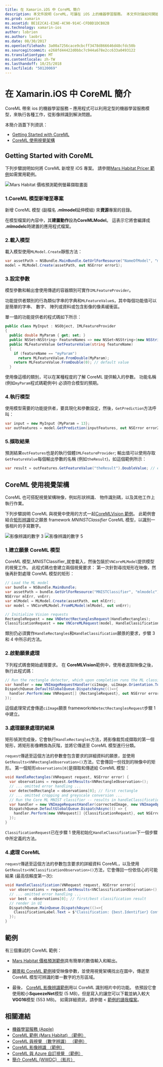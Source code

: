 ```yaml
---
title: 在 Xamarin.iOS 中 CoreML 簡介
description: 本文件說明 CoreML，可讓在 iOS 上的機器學習服務。 本文件討論如何開始使用 CoreML，以及如何使用它來搭配視覺架構。
ms.prod: xamarin
ms.assetid: BE1E2CA1-E3AE-4C90-914C-CFDBD1DCB82B
ms.technology: xamarin-ios
author: lobrien
ms.author: laobri
ms.date: 08/30/2017
ms.openlocfilehash: 3a00a7256cace9cbcff3478d866646d48cfdc50b
ms.sourcegitcommit: e268fd44422d0bbc7c944a678e2cc633a0493122
ms.translationtype: MT
ms.contentlocale: zh-TW
ms.lasthandoff: 10/25/2018
ms.locfileid: "50120069"
---
```

# <a name="introduction-to-coreml-in-xamarinios"></a>在 Xamarin.iOS 中 CoreML 簡介

CoreML 帶來 ios 的機器學習服務 – 應用程式可以利用定型的機器學習服務模型，來執行各種工作，從影像辨識到解決問題。

本簡介涵蓋下列資訊：

- [Getting Started with CoreML](#coreml)
- [CoreML 使用視覺架構](#coremlvision)

<a name="coreml" />

## <a name="getting-started-with-coreml"></a>Getting Started with CoreML

下列步驟說明如何將 CoreML 新增至 iOS 專案。 請參閱[Mars Habitat Pricer 範例](https://developer.xamarin.com/samples/monotouch/ios11/CoreML/)如需實用範例。

![Mars Habitat 價格預測範例螢幕擷取畫面](coreml-images/marspricer-heading.png)

### <a name="1-add-the-coreml-model-to-the-project"></a>1.CoreML 模型新增至專案

新增 CoreML 模型 (副檔名 **.mlmodel**延伸模組) 來**資源**專案的目錄。 

在模型檔案的內容中，其**建置動作**設為**CoreMLModel**。 這表示它將會編譯成 **.mlmodelc**時建置的應用程式檔案。

### <a name="2-load-the-model"></a>2.載入模型

載入模型使用`MLModel.Create`靜態方法：

```csharp
var assetPath = NSBundle.MainBundle.GetUrlForResource("NameOfModel", "mlmodelc");
model = MLModel.Create(assetPath, out NSError error1);
```

### <a name="3-set-the-parameters"></a>3.設定參數

模型參數和輸出會使用傳遞的容器類別可實作`IMLFeatureProvider`。

功能提供者類別的行為類似字串的字典和`MLFeatureValue`s，其中每個功能值可以是簡單的字串、 數字、 陣列或資料或包含影像的像素緩衝區。

單一值的功能提供者的程式碼如下所示：

```csharp
public class MyInput : NSObject, IMLFeatureProvider
{
  public double MyParam { get; set; }
  public NSSet<NSString> FeatureNames => new NSSet<NSString>(new NSString("myParam"));
  public MLFeatureValue GetFeatureValue(string featureName)
  {
    if (featureName == "myParam")
      return MLFeatureValue.FromDouble(MyParam);
    return MLFeatureValue.FromDouble(0); // default value
  }
```

使用像這樣的類別，可以在某種程度的了解 CoreML 提供輸入的參數。 功能名稱 (例如`myParam`程式碼範例中) 必須符合模型的預期。

### <a name="4-run-the-model"></a>4.執行模型

使用模型需要的功能提供者，要具現化和參數設定，然後，`GetPrediction`方法呼叫：

```csharp
var input = new MyInput {MyParam = 13};
var outFeatures = model.GetPrediction(inputFeatures, out NSError error2);
```

### <a name="5-extract-the-results"></a>5.擷取結果

預測結果`outFeatures`也是的執行個體`IMLFeatureProvider`; 輸出值可以使用存取`GetFeatureValue`每個輸出參數的名稱 (例如`theResult`)，如這個範例所示：

```csharp
var result = outFeatures.GetFeatureValue("theResult").DoubleValue; // eg. 6227020800
```

<a name="coremlvision" />

## <a name="using-coreml-with-the-vision-framework"></a>CoreML 使用視覺架構

CoreML 也可搭配視覺架構映像，例如形狀辨識、 物件識別碼，以及其他工作上執行作業。

下列步驟說明 CoreML 與視覺中使用的方式一起[CoreMLVision 範例](https://developer.xamarin.com/samples/monotouch/ios11/CoreMLVision/)。 此範例會結合[矩形辨識](~/ios/platform/introduction-to-ios11/vision.md#rectangles)從之願景 framework _MNINSTClassifier_ CoreML 模型，以識別一張相片的手寫數字。

![影像辨識的數字 3](coreml-images/vision3.png) ![影像辨識的數字 5](coreml-images/vision5.png)

### <a name="1-create-a-vision-coreml-model"></a>1.建立願景 CoreML 模型

CoreML 模型_MNISTClassifier_就會載入，然後包裝於`VNCoreMLModel`提供模型的視覺工作。 此程式碼也會建立兩個視覺要求： 第一次針對尋找矩形在映像，然後再針對處理 CoreML 模型的矩形：

```csharp
// Load the ML model
var bundle = NSBundle.MainBundle;
var assetPath = bundle.GetUrlForResource("MNISTClassifier", "mlmodelc");
NSError mlErr, vnErr;
var mlModel = MLModel.Create(assetPath, out mlErr);
var model = VNCoreMLModel.FromMLModel(mlModel, out vnErr);

// Initialize Vision requests
RectangleRequest = new VNDetectRectanglesRequest(HandleRectangles);
ClassificationRequest = new VNCoreMLRequest(model, HandleClassification);
```

類別仍必須實作`HandleRectangles`和`HandleClassification`願景的要求，步驟 3 和 4 中所示的方法。

### <a name="2-start-the-vision-processing"></a>2.啟動願景處理

下列程式碼會開始處理要求。 在  **CoreMLVision**範例中，使用者選取映像之後，執行此程式碼：

```csharp
// Run the rectangle detector, which upon completion runs the ML classifier.
var handler = new VNImageRequestHandler(ciImage, uiImage.Orientation.ToCGImagePropertyOrientation(), new VNImageOptions());
DispatchQueue.DefaultGlobalQueue.DispatchAsync(()=>{
  handler.Perform(new VNRequest[] {RectangleRequest}, out NSError error);
});
```

這個處理常式會傳遞`ciImage`願景 framework`VNDetectRectanglesRequest`步驟 1 中建立。

### <a name="3-handle-the-results-of-vision-processing"></a>3.處理願景處理的結果

矩形偵測完成後，它會執行`HandleRectangles`方法，將影像裁剪成擷取的第一個矩形，將矩形影像轉換為灰階，並將它傳遞至 CoreML 模型進行分類。

`request`傳遞至這個方法的參數會包含要求的詳細資料的願景，並使用`GetResults<VNRectangleObservation>()`方法，它會傳回一份找到的映像中的矩形。 第一個矩形`observations[0]`是擷取和傳遞給 CoreML 模型：

```csharp
void HandleRectangles(VNRequest request, NSError error) {
  var observations = request.GetResults<VNRectangleObservation>();
  // ... omitted error handling ...
  var detectedRectangle = observations[0]; // first rectangle
  // ... omitted cropping and greyscale conversion ...
  // Run the Core ML MNIST classifier -- results in handleClassification method
  var handler = new VNImageRequestHandler(correctedImage, new VNImageOptions());
  DispatchQueue.DefaultGlobalQueue.DispatchAsync(() => {
    handler.Perform(new VNRequest[] {ClassificationRequest}, out NSError err);
  });
}
```

`ClassificationRequest`已在步驟 1 使用初始化`HandleClassification`下一個步驟中所定義的方法。

### <a name="4-handle-the-coreml"></a>4.處理 CoreML

`request`傳遞至這個方法的參數包含要求的詳細資料 CoreML，以及使用`GetResults<VNClassificationObservation>()`方法，它會傳回一份依信心的可能結果 (最高信賴度第一次):

```csharp
void HandleClassification(VNRequest request, NSError error){
  var observations = request.GetResults<VNClassificationObservation>();
  // ... omitted error handling ...
  var best = observations[0]; // first/best classification result
  // render in UI
  DispatchQueue.MainQueue.DispatchAsync(()=>{
    ClassificationLabel.Text = $"Classification: {best.Identifier} Confidence: {best.Confidence * 100f:#.00}%";
  });
}
```

## <a name="samples"></a>範例

有三個重試的 CoreML 範例：

* [Mars Habitat 價格預測範例](https://developer.xamarin.com/samples/monotouch/ios11/CoreML/)具有簡單的數值輸入和輸出。

* [願景和 CoreML 範例](https://developer.xamarin.com/samples/monotouch/ios11/CoreMLVision/)接受映像參數，並使用視覺架構找出在圖中，傳遞至 CoreML 模型可辨識的單一數字的方形區域。

* 最後， [CoreML 影像辨識範例](https://developer.xamarin.com/samples/monotouch/ios11/CoreMLImageRecognition/)用以 CoreML 識別相片中的功能。 依預設它會使用較小**SqueezeNet**模型 (5 MB)，但是寫入的讓您可以下載並納入較大**VGG16**模型 (553 MB)。 如需詳細資訊，請參閱 <<c0> [ 範例的讀我檔案](https://github.com/xamarin/ios-samples/blob/master/ios11/CoreMLImageRecognition/CoreMLImageRecognition/README.md)。

## <a name="related-links"></a>相關連結

- [機器學習服務 (Apple)](https://developer.apple.com/machine-learning/)
- [CoreML 範例 (Mars Habitat) （範例）](https://developer.xamarin.com/samples/monotouch/ios11/CoreML/)
- [CoreML 與視覺 （數字辨識） （範例）](https://developer.xamarin.com/samples/monotouch/ios11/CoreMLVision/)
- [CoreML 影像辨識 （範例）](https://developer.xamarin.com/samples/monotouch/ios11/CoreMLImageRecognition/)
- [CoreML 與 Azure 自訂視覺 （範例）](https://developer.xamarin.com/samples/monotouch/ios11/CoreMLAzureModel)
- [簡介 CoreML (WWDC) （影片）](https://developer.apple.com/videos/play/wwdc2017/703/)
